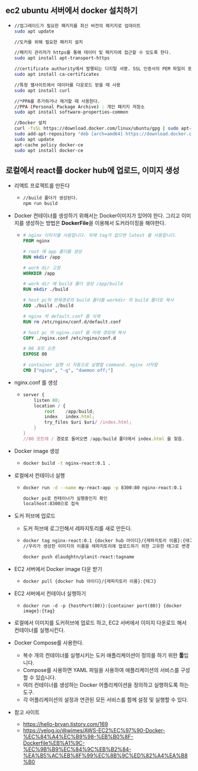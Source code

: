 ## ec2 ubuntu 서버에서 docker 설치하기

* ```bash
  //업그레이드가 필요한 패키지를 최신 버전의 패키지로 업데이트
  sudo apt update
  
  //도커를 위해 필요한 패키지 설치
  
  //패키지 관리자가 https를 통해 데이터 및 패키지에 접근할 수 있도록 한다.
  sudo apt install apt-transport-https 
  
  //certificate authority에서 발행되는 디지털 서명. SSL 인증서의 PEM 파일이 포함되어 있어 SSL 기반 앱이 SSL 연결이 되어있는지 확인할 수 있다.
  sudo apt install ca-certificates
  
  //특정 웹사이트에서 데이터를 다운로드 받을 때 사용
  sudo apt install curl
  
  //*PPA를 추가하거나 제거할 때 사용한다.
  //PPA (Personal Package Archive) : 개인 패키지 저장소
  sudo apt install software-properties-common
  
  //Docker 설치
  curl -fsSL https://download.docker.com/linux/ubuntu/gpg | sudo apt-key add -
  sudo add-apt-repository "deb [arch=amd64] https://download.docker.com/linux/ubuntu bionic stable"
  sudo apt update
  apt-cache policy docker-ce
  sudo apt install docker-ce
  ```


##  로컬에서 react를 docker hub에 업로드, 이미지 생성

* 리액트 프로젝트를 만든다

  * ```bash
    //build 폴더가 생성된다.
    npm run build
    ```

* Docker 컨테이너를 생성하기 위해서는 Docker이미지가 있어야 한다. 그리고 이미지를 생성하는 방법은 **DockerFile**을 이용해서 도커라이징을 해야한다.

  * ```dockerfile
    # nginx 이미지를 사용합니다. 뒤에 tag가 없으면 latest 를 사용합니다.
    FROM nginx
    
    # root 에 app 폴더를 생성
    RUN mkdir /app
    
    # work dir 고정
    WORKDIR /app
    
    # work dir 에 build 폴더 생성 /app/build
    RUN mkdir ./build
    
    # host pc의 현재경로의 build 폴더를 workdir 의 build 폴더로 복사
    ADD ./build ./build
    
    # nginx 의 default.conf 를 삭제
    RUN rm /etc/nginx/conf.d/default.conf
    
    # host pc 의 nginx.conf 를 아래 경로에 복사
    COPY ./nginx.conf /etc/nginx/conf.d
    
    # 80 포트 오픈
    EXPOSE 80
    
    # container 실행 시 자동으로 실행할 command. nginx 시작함
    CMD ["nginx", "-g", "daemon off;"]
    ```

* nginx.conf 를 생성

  * ```javascript
    server {
        listen 80;
        location / {
            root    /app/build;
            index   index.html;
            try_files $uri $uri/ /index.html;
        }
    }
    //80 포트에 / 경로로 들어오면 /app/build 폴더에서 index.html 을 찾음.
    ```

* Docker image 생성

  * ```bash
    docker build -t nginx-react:0.1 .
    ```

* 로컬에서 컨테이너 실행

  * ```bash
    docker run -d --name my-react-app -p 8300:80 nginx-react:0.1
    
    docker ps로 컨테이너가 실행중인지 확인
    localhost:8300으로 접속
    ```

* 도커 허브에 업로드

  * 도커 허브에 로그인해서 레파지토리를 새로 만든다.

  * ```bash
    docker tag nginx-react:0.1 {docker hub 아이디}/{레파지토리 이름}:{태그}
    //우리가 생성한 이미지의 이름을 레파지토리에 업로드하기 위한 고유한 태그로 변경
    
    docker push dlaudghtn/planit-react:tagname
    ```

* EC2 서버에서 Docker image 다운 받기

  * ```bash
    docker pull {docker hub 아이디}/{레파지토리 이름}:{태그}
    ```

* EC2 서버에서 컨테이너 실행하기

  * ```
    docker run -d -p {hostPort(80)}:{container port(80)} {docker image}:{tag}
    ```



* 로컬에서 이미지를 도커허브에 업로드 하고, EC2 서버에서 이미지 다운로드 해서 컨테이너를 실행시킨다.









* Docker Compose를 사용한다.
  * 복수 개의 컨테이너를 실행시키는 도커 애플리케이션이 정의를 하기 위한 **툴**입니다.
  * Compose를 사용하면 YAML 파일을 사용하여 애플리케이션의 서비스를 구성할 수 있습니다.
  * 여러 컨테이너를 생성하는 Docker 어플리케이션을 정의하고 실행하도록 하는 도구.
  * 각 어플리케이션의 설정과 연관된 모든 서비스를 함께 설정 및 실행할 수 있다. 









* 참고 사이트
  * https://hello-bryan.tistory.com/169
  * https://velog.io/@wimes/AWS-EC2%EC%97%90-Docker-%EC%84%A4%EC%B9%98-%EB%B0%8F-Dockerfile%EB%A1%9C-%EC%9B%B9%EC%84%9C%EB%B2%84-%EA%B5%AC%EB%8F%99%EC%8B%9C%ED%82%A4%EA%B8%B0